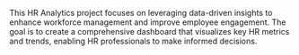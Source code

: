 This HR Analytics project focuses on leveraging data-driven insights to enhance workforce management and improve employee engagement. The goal is to create a comprehensive dashboard that visualizes key HR metrics and trends, enabling HR professionals to make informed decisions.
